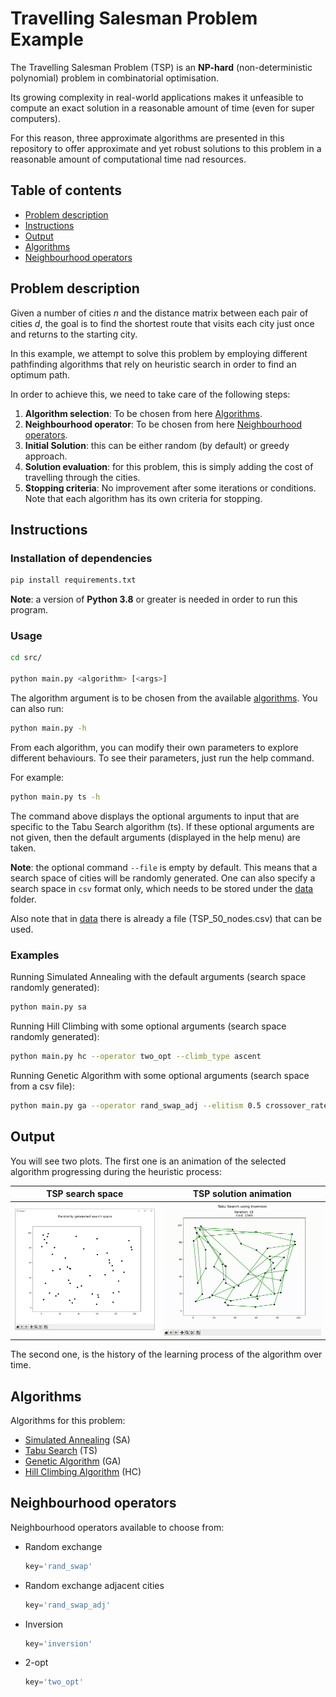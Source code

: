 # Travelling Salesman Problem Example

The Travelling Salesman Problem (TSP) is an **NP-hard** (non-deterministic polynomial) problem in combinatorial optimisation.

Its growing complexity in real-world applications makes it unfeasible to compute an exact solution in a reasonable amount of time (even for super computers).

For this reason, three approximate algorithms are presented in this repository to offer approximate and yet robust solutions to this problem in a reasonable amount of computational time nad resources.

## Table of contents

- [Problem description](#Problem-description)
- [Instructions](#Instructions)
- [Output](#Output)
- [Algorithms](#Algorithms)
- [Neighbourhood operators](#Neighbourhood-operators)


## Problem description

Given a number of cities *n* and the distance matrix between each pair of cities *d*, the goal is to find the shortest route that visits each city just once and returns to the starting city.

In this example, we attempt to solve this problem by employing different pathfinding algorithms that rely on heuristic search in order to find an optimum path.

In order to achieve this, we need to take care of the following steps:
1. **Algorithm selection**: To be chosen from here [Algorithms](#Algorithms).
2. **Neighbourhood operator**: To be chosen from here [Neighbourhood operators](#Neighbourhood-operators).
3. **Initial Solution**: this can be either random (by default) or greedy approach.
4. **Solution evaluation**: for this problem, this is simply adding the cost of travelling through the cities.
5. **Stopping criteria**: No improvement after some iterations or conditions. Note that each algorithm has its own criteria for stopping.

## Instructions

### Installation of dependencies
```bash
pip install requirements.txt
```

**Note**: a version of **Python 3.8** or greater is needed in order to run this program.

### Usage
```bash
cd src/

python main.py <algorithm> [<args>]
```

The algorithm argument is to be chosen from the available [algorithms](#Algorithms). You can also run:
```bash
python main.py -h
```

From each algorithm, you can modify their own parameters to explore different behaviours. To see their parameters, just run the help command. 

For example:
```bash
python main.py ts -h
```

The command above displays the optional arguments to input that are specific to the Tabu Search algorithm (ts).
If these optional arguments are not given, then the default arguments (displayed in the help menu) are taken.

**Note**: the optional command `--file` is empty by default. This means that a search space of cities will be randomly generated.
One can also specify a search space in `csv` format only, which needs to be stored under the [data](./data) folder. 

Also note that in [data](./data) there is already a file (TSP_50_nodes.csv) that can be used.

### Examples 
Running Simulated Annealing with the default arguments (search space randomly generated):
```bash
python main.py sa
```

Running Hill Climbing with some optional arguments (search space randomly generated):
```bash
python main.py hc --operator two_opt --climb_type ascent
```

Running Genetic Algorithm with some optional arguments (search space from a csv file):
```bash
python main.py ga --operator rand_swap_adj --elitism 0.5 crossover_rate 0.8 --file TSP_50_nodes.csv
```

## Output
You will see two plots. The first one is an animation of the selected algorithm progressing during the heuristic process:


|                   TSP search space                    |            TSP solution animation             |
|:-----------------------------------------------------:|:---------------------------------------------:|
|   <img src="img/random-search-space.png" width="700">    | <img src="img/TSP-animation.gif" width="750"> |

The second one, is the history of the learning process of the algorithm over time. 


## Algorithms
Algorithms for this problem:
* [Simulated Annealing](./docs/SA.md#Simulated-Annealing) (SA)
* [Tabu Search](./docs/TS.md#Tabu-Search) (TS)
* [Genetic Algorithm](./docs/GA.md#Genetic-Algorithm) (GA)
* [Hill Climbing Algorithm](./docs/HC.md#Hill-Climbing-Algorithm) (HC)

## Neighbourhood operators
Neighbourhood operators available to choose from:
* Random exchange
  ```py
  key='rand_swap'
  ```
* Random exchange adjacent cities
  ```py
  key='rand_swap_adj'
  ```
* Inversion
  ```py
  key='inversion'
  ```
* 2-opt
  ```py
  key='two_opt'
  ```
